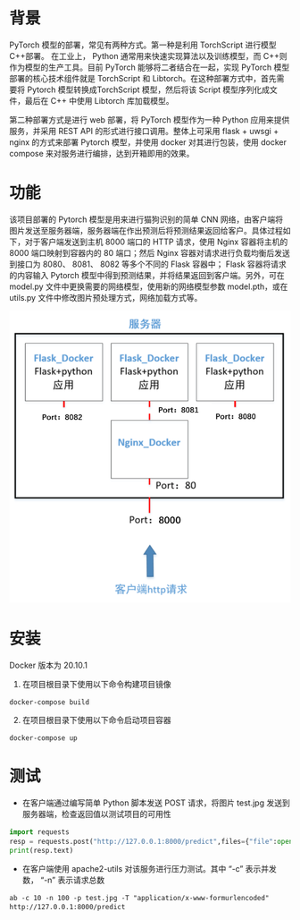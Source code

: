 # 背景
PyTorch 模型的部署，常见有两种方式。第一种是利用 TorchScript 进行模型C++部署。 在工业上， Python 通常用来快速实现算法以及训练模型，而 C++则作为模型的生产工具。目前 PyTorch 能够将二者结合在一起，实现 PyTorch 模型部署的核心技术组件就是 TorchScript 和 Libtorch。在这种部署方式中，首先需要将 Pytorch 模型转换成TorchScript 模型，然后将该 Script 模型序列化成文件，最后在 C++ 中使用 Libtorch 库加载模型。
 
第二种部署方式是进行 web 部署，将 PyTorch 模型作为一种 Python 应用来提供服务，并采用 REST API 的形式进行接口调用。整体上可采用 flask + uwsgi + nginx 的方式来部署 Pytorch 模型，并使用 docker 对其进行包装，使用 docker compose 来对服务进行编排，达到开箱即用的效果。

# 功能
该项目部署的 Pytorch 模型是用来进行猫狗识别的简单 CNN 网络，由客户端将图片发送至服务器端，服务器端在作出预测后将预测结果返回给客户。具体过程如下，对于客户端发送到主机 8000 端口的 HTTP 请求，使用 Nginx 容器将主机的 8000 端口映射到容器内的 80 端口；然后 Nginx 容器对请求进行负载均衡后发送到接口为 8080、 8081、 8082 等多个不同的 Flask 容器中； Flask 容器将请求的内容输入 Pytorch 模型中得到预测结果，并将结果返回到客户端。另外，可在 model.py 文件中更换需要的网络模型，使用新的网络模型参数 model.pth，或在 utils.py 文件中修改图片预处理方式，网络加载方式等。

![flame](https://github.com/FlowerForAlgernon/pytorch_web_deployment/blob/main/pic/flame.png)

# 安装
Docker 版本为 20.10.1

1. 在项目根目录下使用以下命令构建项目镜像
```shell
docker-compose build
```

2. 在项目根目录下使用以下命令启动项目容器
```shell
docker-compose up
```

# 测试
+ 在客户端通过编写简单 Python 脚本发送 POST 请求，将图片 test.jpg 发送到服务器端，检查返回值以测试项目的可用性
```python
import requests
resp = requests.post("http://127.0.0.1:8000/predict",files={"file":open("test.jpg","rb")})
print(resp.text)
```

+ 在客户端使用 apache2-utils 对该服务进行压力测试。其中 “-c” 表示并发数， “-n” 表示请求总数
```shell
ab -c 10 -n 100 -p test.jpg -T "application/x-www-formurlencoded" http://127.0.0.1:8000/predict
```
